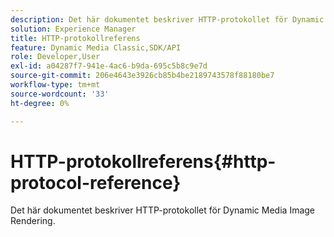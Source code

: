 ```yaml
---
description: Det här dokumentet beskriver HTTP-protokollet för Dynamic Media Image Rendering.
solution: Experience Manager
title: HTTP-protokollreferens
feature: Dynamic Media Classic,SDK/API
role: Developer,User
exl-id: a04287f7-941e-4ac6-b9da-695c5b8c9e7d
source-git-commit: 206e4643e3926cb85b4be2189743578f88180be7
workflow-type: tm+mt
source-wordcount: '33'
ht-degree: 0%

---
```


# HTTP-protokollreferens{#http-protocol-reference}

Det här dokumentet beskriver HTTP-protokollet för Dynamic Media Image Rendering.
